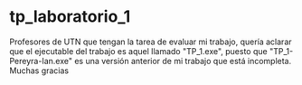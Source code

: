# tp_laboratorio_1
Profesores de UTN que tengan la tarea de evaluar mi trabajo, quería aclarar que el ejecutable del trabajo es aquel llamado "TP_1.exe",
puesto que "TP_1-Pereyra-Ian.exe" es una versión anterior de mi trabajo que está incompleta. 
Muchas gracias
